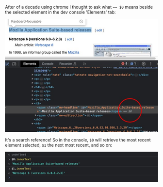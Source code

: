 
After of a decade using chrome I thought to ask what `== $0` means beside the selected element in the dev console 'Elements' tab:

![](./images/inspect-element.jpg)

It's a search reference! So in the console, `$0` will retrieve the most recent element selected, `$1` the next most recent, and so on: 

![](./images/dev-console.jpg)
